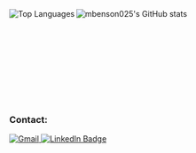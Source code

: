 <img align="left" src="https://github-readme-stats.vercel.app/api/top-langs/?username=mbenson025&langs_count=10&title_color=ADEFD1FF&text_color=f5f5f5&icon_color=14b8a6&bg_color=171717&hide_border=true&locale=en&custom_title=Top%20%Languages" alt="Top Languages" />

<img align="left" src="https://github-readme-stats.vercel.app/api?username=mbenson025&show_icons=true&hide=stars,&count_private=true&title_color=ADEFD1FF&text_color=f5f5f5&icon_color=9CC3D5FF&bg_color=171717&hide_border=true&show_icons=true" alt="mbenson025's GitHub stats" />

<br><br><br><br><br><br><br><br><br>

### Contact:

<a href="mailto: mbenson025@gmail.com">
    <img src="https://img.shields.io/badge/Gmail-D14836?style=for-the-badge&logo=gmail&logoColor=white" alt="Gmail"/>
  </a>


<a href="https://www.linkedin.com/in/mason-benson-6591b5102/">
    <img src="https://img.shields.io/badge/LinkedIn-blue?style=for-the-badge&logo=linkedin&logoColor=white" alt="LinkedIn Badge"/>
  </a>
